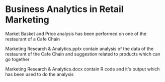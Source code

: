 # Business Analytics in Retail Marketing
Market Basket and Price analysis has been performed on one of the restaurant of a Cafe Chain

Marketing Research & Analytics.pptx contain analysis of the data of the restaurant of the Cafe Chain and suggestion related to products which can go together

Marketing Research & Analytics.docx contain R code and it's output which has been used to do the analysis
